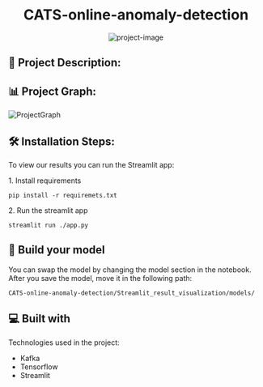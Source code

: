 <h1 align="center" id="title">CATS-online-anomaly-detection</h1>

<p align="center"><img src="https://socialify.git.ci/SimArgentino/CATS-online-anomaly-detection/image?description=1&amp;font=Bitter&amp;language=1&amp;name=1&amp;owner=1&amp;pattern=Brick%20Wall&amp;tab=readme-ov-file%3Flanguage%3D1&amp;theme=Light" alt="project-image"></p>

<h2>📜 Project Description:</h2>


<h2>📊 Project Graph:</h2>
  
  ![ProjectGraph](https://github.com/SimArgentino/CATS-online-anomaly-detection/assets/93777986/617f1036-a83a-4aff-9444-5c033e9b20ea)

<h2>🛠️ Installation Steps:</h2>
<p>To view our results you can run the Streamlit app:</p>

<p>1. Install requirements</p>

```
pip install -r requiremets.txt
```

<p>2. Run the streamlit app</p>

```
streamlit run ./app.py
```

<h2>🫵 Build your model </h2>
You can swap the model by changing the model section in the notebook.
After you save the model, move it in the following path:    

```
CATS-online-anomaly-detection/Streamlit_result_visualization/models/
```

<h2>💻 Built with</h2>

Technologies used in the project:

*   Kafka
*   Tensorflow
*   Streamlit
